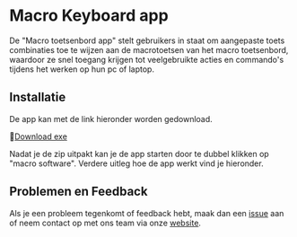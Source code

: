 
# Macro Keyboard app

De "Macro toetsenbord app" stelt gebruikers in staat om aangepaste toets combinaties toe te wijzen aan de macrotoetsen van het macro toetsenbord, waardoor ze snel toegang krijgen tot veelgebruikte acties en commando's tijdens het werken op hun pc of laptop.


## Installatie

De app kan met de link hieronder worden gedownload.

🔗[Download exe](https://github.com/VIVES-ELICT-PROJECTS-23-24/P3Macrotoetsenbord/raw/master/Macro%20Keyboard%20software.zip)

Nadat je de zip uitpakt kan je de app starten door te dubbel klikken op "macro software".
Verdere uitleg hoe de app werkt vind je hieronder.
## Problemen en Feedback

Als je een probleem tegenkomt of feedback hebt, maak dan een [issue](https://github.com/VIVES-ELICT-PROJECTS-23-24/P3Macrotoetsenbord/issues) aan of neem contact op met ons team via onze [website](https://macro-toetsenbord-b7e70.web.app/).
